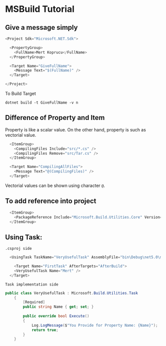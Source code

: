 # MSBuild Tutorial

## Give a message simply

```c#
<Project Sdk="Microsoft.NET.Sdk">

  <PropertyGroup>
    <FullName>Mert Koprucu</FullName>
  </PropertyGroup>

  <Target Name="GiveFullName">
    <Message Text="$(FullName)" />
  </Target>

</Project>
```

To Build Target

``dotnet build -t GiveFullName -v n``

## Difference of Property and Item

Property is like a scalar value. On the other hand, property is such as vectorial value.    

```c#
  <ItemGroup>
    <CompilingFiles Include="src/*.cs" />
    <CompilingFiles Remove="src/Tar.cs" />
  </ItemGroup>
```

```c#
  <Target Name="CompilingAllFiles">
    <Message Text="@(CompilingFiles)" />
  </Target>
```

Vectorial values can be shown using character `@`.

## To add reference into project

```c#
  <ItemGroup>
    <PackageReference Include="Microsoft.Build.Utilities.Core" Version="16.9.0" />
  </ItemGroup>
```

## Using Task:

`.csproj side`

```c#
  <UsingTask TaskName="VeryUsefulTask" AssemblyFile="bin\Debug\net5.0\msbuildtest.dll"/>

    <Target Name="FirstTask" AfterTargets="AfterBuild">
    <VeryUsefulTask Name="Mert" />
  </Target>
```

`Task implementation side`
```c#
public class VeryUsefulTask : Microsoft.Build.Utilities.Task
    {
        [Required]
        public string Name { get; set; }
        
        public override bool Execute()
        {
            Log.LogMessage($"You Provide for Property Name: {Name}");
            return true;
        }
    }

```

